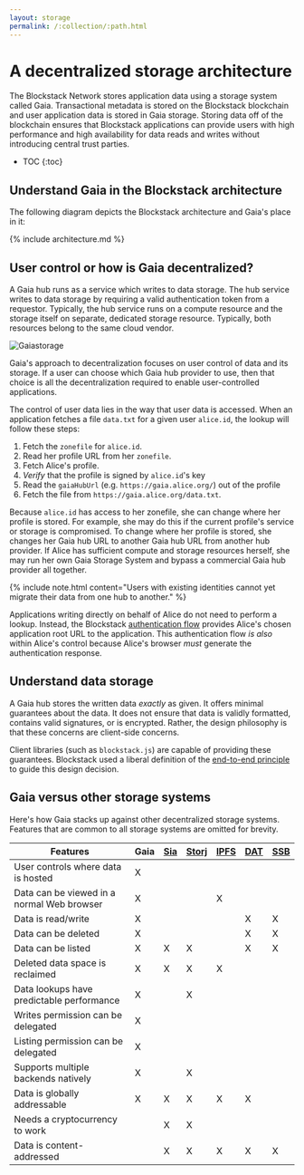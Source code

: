 ```yaml
---
layout: storage
permalink: /:collection/:path.html
---
```

# A decentralized storage architecture

The Blockstack Network stores application data using a storage system called
Gaia. Transactional metadata is stored on the Blockstack blockchain and user
application data is stored in Gaia storage. Storing data off of the blockchain
ensures that Blockstack applications can provide users with high performance and
high availability for data reads and writes without introducing central trust
parties.

* TOC
{:toc}

##  Understand Gaia in the Blockstack architecture

The following diagram depicts the Blockstack architecture and Gaia's place in it:

{% include architecture.md %}

## User control or how is Gaia decentralized?

A Gaia hub runs as a service which writes to data storage. The hub service
writes to data storage by requiring a valid authentication token from a requestor. Typically, the hub service runs on a compute resource and the storage itself on separate, dedicated storage resource. Typically, both resources belong to the same cloud vendor.

![Gaiastorage](/storage/images/gaia-storage.png)

Gaia's approach to decentralization focuses on user control of data and its
storage. If a user can choose which Gaia hub provider to use, then that choice
is all the decentralization required to enable user-controlled applications.

The control of user data lies in the way that user data is accessed.
When an application fetches a file `data.txt` for a given user `alice.id`, the
lookup will follow these steps:

1. Fetch the `zonefile` for `alice.id`.
2. Read her profile URL from her `zonefile`.
3. Fetch Alice's profile.
4.  _Verify_ that the profile is signed by `alice.id`'s key
5. Read the `gaiaHubUrl`  (e.g. `https://gaia.alice.org/`) out of the profile
6. Fetch the file from `https://gaia.alice.org/data.txt`.

Because `alice.id` has access to her zonefile, she can change where her profile
is stored. For example, she may do this if the current profile's service or
storage is compromised. To change where her profile is stored, she changes her
Gaia hub URL to another Gaia hub URL from another hub provider. If Alice has
sufficient compute and storage resources herself, she may run her own Gaia
Storage System and bypass a commercial Gaia hub provider all together.

{% include note.html content="Users with existing identities cannot yet migrate
their data from one hub to another." %}

Applications writing directly on behalf of Alice do not need to perform a
lookup. Instead, the Blockstack <a
href="http://blockstack.github.io/blockstack.js/index.html"
target="\_blank">authentication flow</a>  provides Alice's chosen application
root URL to the application. This authentication flow _is also_ within Alice's
control because Alice's browser _must_ generate the authentication response.


## Understand data storage

A Gaia hub stores the written data _exactly_ as given. It offers minimal
guarantees about the data. It does not ensure that data is validly formatted,
contains valid signatures, or is encrypted. Rather, the design philosophy is
that these concerns are client-side concerns.

Client libraries (such as `blockstack.js`) are capable of providing these
guarantees. Blockstack used a liberal definition of the <a href="https://en.wikipedia.org/wiki/End-to-end_principle" target="\_blank">end-to-end principle</a> to
guide this design decision.


## Gaia versus other storage systems

Here's how Gaia stacks up against other decentralized storage systems.  Features
that are common to all storage systems are omitted for brevity.

<table class="uk-table uk-table-striped">
<thead>
  <tr>
    <th>Features</th>
    <th>Gaia</th>
    <th><a href="https://sia.tech/" target="\_blank">Sia</a></th>
    <th><a href="https://storj.io/" target="\_blank">Storj</a></th>
    <th><a href="https://ipfs.io/" target="\_blank">IPFS</a></th>
    <th><a href="https://datproject.org/" target="\_blank">DAT</a></th>
    <th><a href="https://www.scuttlebutt.nz/" target="\_blank">SSB</a></th>
  </tr>
  </thead>
  <tr>
    <td>User controls where data is hosted</td>
    <td>X</td>
    <td></td>
    <td></td>
    <td></td>
    <td></td>
    <td></td>
  </tr>
  <tr>
    <td>Data can be viewed in a normal Web browser</td>
    <td>X</td>
    <td></td>
    <td></td>
    <td>X</td>
    <td></td>
    <td></td>
  </tr>
  <tr>
    <td>Data is read/write</td>
    <td>X</td>
    <td></td>
    <td></td>
    <td></td>
    <td>X</td>
    <td>X</td>
  </tr>
  <tr>
    <td>Data can be deleted</td>
    <td>X</td>
    <td></td>
    <td></td>
    <td></td>
    <td>X</td>
    <td>X</td>
  </tr>
  <tr>
    <td>Data can be listed</td>
    <td>X</td>
    <td>X</td>
    <td>X</td>
    <td></td>
    <td>X</td>
    <td>X</td>
  </tr>
  <tr>
    <td>Deleted data space is reclaimed</td>
    <td>X</td>
    <td>X</td>
    <td>X</td>
    <td>X</td>
    <td></td>
    <td></td>
  </tr>
  <tr>
    <td>Data lookups have predictable performance</td>
    <td>X</td>
    <td></td>
    <td>X</td>
    <td></td>
    <td></td>
    <td></td>
  </tr>
  <tr>
    <td>Writes permission can be delegated</td>
    <td>X</td>
    <td></td>
    <td></td>
    <td></td>
    <td></td>
    <td></td>
  </tr>
  <tr>
    <td>Listing permission can be delegated</td>
    <td>X</td>
    <td></td>
    <td></td>
    <td></td>
    <td></td>
    <td></td>
  </tr>
  <tr>
    <td>Supports multiple backends natively</td>
    <td>X</td>
    <td></td>
    <td>X</td>
    <td></td>
    <td></td>
    <td></td>
  </tr>
  <tr>
    <td>Data is globally addressable</td>
    <td>X</td>
    <td>X</td>
    <td>X</td>
    <td>X</td>
    <td>X</td>
    <td></td>
  </tr>
  <tr>
    <td>Needs a cryptocurrency to work</td>
    <td></td>
    <td>X</td>
    <td>X</td>
    <td></td>
    <td></td>
    <td></td>
  </tr>
  <tr>
    <td>Data is content-addressed</td>
    <td></td>
    <td>X</td>
    <td>X</td>
    <td>X</td>
    <td>X</td>
    <td>X</td>
  </tr>
</table>
